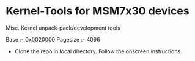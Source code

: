 Kernel-Tools for MSM7x30 devices
================================

Misc. Kernel unpack-pack/development tools

Base :- 0x0020000
Pagesize :- 4096

* Clone the repo in local directory. Follow the onscreen instructions.
